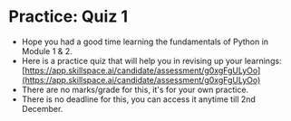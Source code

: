 # Practice: Quiz 1

* Hope you had a good time learning the fundamentals of Python in Module 1 & 2.
* Here is a practice quiz that will help you in revising up your learnings: [https://app.skillspace.ai/candidate/assessment/g0xgFgULyOo](https://app.skillspace.ai/candidate/assessment/g0xgFgULyOo)
* There are no marks/grade for this, it's for your own practice.
* There is no deadline for this, you can access it anytime till 2nd December.
